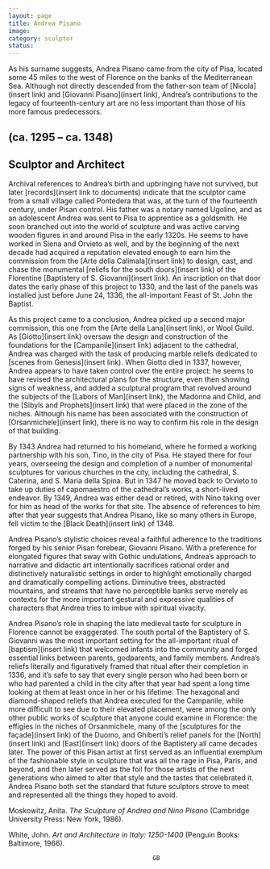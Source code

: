 ```yaml
---
layout: page
title: Andrea Pisano
image:
category: sculptor
status:
---
```


As his surname suggests, Andrea Pisano came from the city of Pisa, located some 45 miles to the west of Florence on the banks of the Mediterranean Sea. Although not directly descended from the father-son team of [Nicola](insert link) and [Giovanni Pisano](insert link), Andrea’s contributions to the legacy of fourteenth-century art are no less important than those of his more famous predecessors.  

<!-- more -->


## (ca. 1295 – ca. 1348)
## Sculptor and Architect

Archival references to Andrea’s birth and upbringing have not survived, but later [records](insert link to documents) indicate that the sculptor came from a small village called Pontedera that was, at the turn of the fourteenth century, under Pisan control. His father was a notary named Ugolino, and as an adolescent Andrea was sent to Pisa to apprentice as a goldsmith. He soon branched out into the world of sculpture and was active carving wooden figures in and around Pisa in the early 1320s. He seems to have worked in Siena and Orvieto as well, and by the beginning of the next decade had acquired a reputation elevated enough to earn him the commission from the [Arte della Calimala](insert link) to design, cast, and chase the monumental [reliefs for the south doors](insert link) of the Florentine [Baptistery of S. Giovanni](insert link). An inscription on that door dates the early phase of this project to 1330, and the last of the panels was installed just before June 24, 1336, the all-important Feast of St. John the Baptist.


As this project came to a conclusion, Andrea picked up a second major commission, this one from the [Arte della Lana](insert link), or Wool Guild. As [Giotto](insert link) oversaw the design and construction of the foundations for the [Campanile](insert link) adjacent to the cathedral, Andrea was charged with the task of producing marble reliefs dedicated to [scenes from Genesis](insert link). When Giotto died in 1337, however, Andrea appears to have taken control over the entire project: he seems to have revised the architectural plans for the structure, even then showing signs of weakness, and added a sculptural program that revolved around the subjects of the [Labors of Man](insert link), the Madonna and Child, and the [Sibyls and Prophets](insert link) that were placed in the zone of the niches. Although his name has been associated with the construction of [Orsanmichele](insert link), there is no way to confirm his role in the design of that building.


By 1343 Andrea had returned to his homeland, where he formed a working partnership with his son, Tino, in the city of Pisa. He stayed there for four years, overseeing the design and completion of a number of monumental sculptures for various churches in the city, including the cathedral, S. Caterina, and S. Maria della Spina. But in 1347 he moved back to Orvieto to take up duties of capomaestro of the cathedral’s works, a short-lived endeavor. By 1349, Andrea was either dead or retired, with Nino taking over for him as head of the works for that site. The absence of references to him after that year suggests that Andrea Pisano, like so many others in Europe, fell victim to the [Black Death](insert link) of 1348.


Andrea Pisano’s stylistic choices reveal a faithful adherence to the traditions forged by his senior Pisan forebear, Giovanni Pisano. With a preference for elongated figures that sway with Gothic undulations, Andrea’s approach to narrative and didactic art intentionally sacrifices rational order and distinctively naturalistic settings in order to highlight emotionally charged and dramatically compelling actions. Diminutive trees, abstracted mountains, and streams that have no perceptible banks serve merely as contexts for the more important gestural and expressive qualities of characters that Andrea tries to imbue with spiritual vivacity.


Andrea Pisano’s role in shaping the late medieval taste for sculpture in Florence cannot be exaggerated. The south portal of the Baptistery of S. Giovanni was the most important setting for the all-important ritual of [baptism](insert link) that welcomed infants into the community and forged essential links between parents, godparents, and family members. Andrea’s reliefs literally and figuratively framed that ritual after their completion in 1336, and it’s safe to say that every single person who had been born or who had parented a child in the city after that year had spent a long time looking at them at least once in her or his lifetime. The hexagonal and diamond-shaped reliefs that Andrea executed for the Campanile, while more difficult to see due to their elevated placement, were among the only other public works of sculpture that anyone could examine in Florence: the effigies in the niches of Orsanmichele, many of the [sculptures for the façade](insert link) of the Duomo, and Ghiberti’s relief panels for the [North](insert link) and [East](insert link) doors of the Baptistery all came decades later. The power of this Pisan artist at first served as an influential exemplum of the fashionable style in sculpture that was all the rage in Pisa, Paris, and beyond, and then later served as the foil for those artists of the next generations who aimed to alter that style and the tastes that celebrated it. Andrea Pisano both set the standard that future sculptors strove to meet and represented all the things they hoped to avoid.  


Moskowitz, Anita. *The Sculpture of Andrea and Nino Pisano* (Cambridge University Press: New York, 1986).

White, John. *Art and Architecture in Italy: 1250-1400* (Penguin Books: Baltimore, 1966).


											GB
